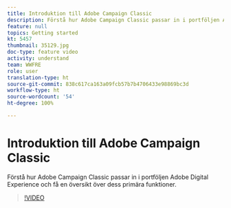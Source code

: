 ```yaml
---
title: Introduktion till Adobe Campaign Classic
description: Förstå hur Adobe Campaign Classic passar in i portföljen Adobe Digital Experience och få en översikt över dess primära funktioner.
feature: null
topics: Getting started
kt: 5457
thumbnail: 35129.jpg
doc-type: feature video
activity: understand
team: WWFRE
role: user
translation-type: ht
source-git-commit: 838c617ca163a09fcb57b7b4706433e98869bc3d
workflow-type: ht
source-wordcount: '54'
ht-degree: 100%

---
```



# Introduktion till Adobe Campaign Classic

Förstå hur Adobe Campaign Classic passar in i portföljen Adobe Digital Experience och få en översikt över dess primära funktioner.

>[!VIDEO](https://video.tv.adobe.com/v/35129?quality=12&captions=swe)
